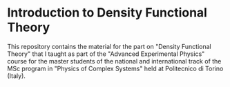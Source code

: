 # Introduction to Density Functional Theory

This repository contains the material for the part on "Density Functional Theory" that I taught as part of the "Advanced Experimental Physics" course for the master students of the national and international track of the MSc program in "Physics of Complex Systems" held at Politecnico di Torino (Italy).
